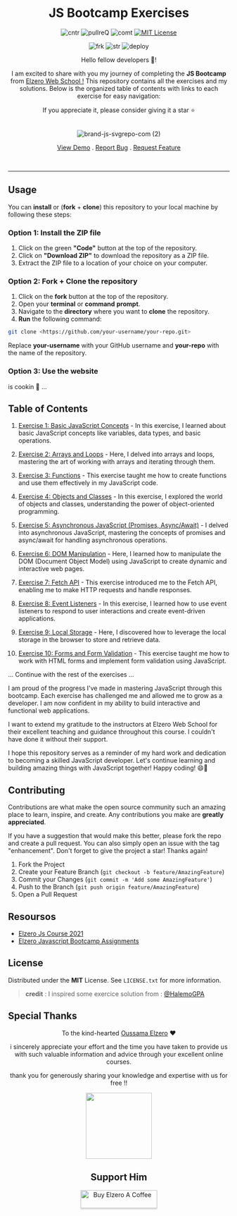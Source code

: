 
<div align="center">

<h1 align="center" >JS Bootcamp Exercises</h1>

![cntr](https://img.shields.io/github/contributors/Issam-seghir/JS-Bootcamp?color=pink&style=for-the-badge)
![pullreQ](https://img.shields.io/github/issues-pr/Issam-seghir/JS-Bootcamp?color=orange&style=for-the-badge)
![comt](https://img.shields.io/github/last-commit/Issam-seghir/JS-Bootcamp?style=for-the-badge)
[![MIT License](https://img.shields.io/badge/License-MIT-green.svg?style=for-the-badge)](https://choosealicense.com/licenses/mit/)

![frk](https://img.shields.io/github/forks/Issam-seghir/JS-Bootcamp?style=flat-square)
![str](https://img.shields.io/github/stars/Issam-seghir/JS-Bootcamp?style=flat-square)
![deploy](https://img.shields.io/website?down_color=red&down_message=down&style=flat-square&up_color=succes&up_message=up&url=https%3A%2F%2Fissam-seghir.github.io%2FJS-Bootcamp%2F)

<p align="center">

Hello fellow developers 👋!

I am excited to share with you my journey of completing the **JS Bootcamp** from [Elzero Web School !](https://elzero.org/category/assignments/javascript-bootcamp-assignments/) This repository contains all the exercises and my solutions.
Below is the organized table of contents with links to each exercise for easy navigation:

 If you appreciate it, please consider giving it a star ⭐
<br />
<br />

![brand-js-svgrepo-com (2)](https://github.com/Issam-seghir/JS-Bootcamp/assets/74573675/cb291f04-0698-44d3-9a21-09fc90b07f7a)

<a href="https://issam-seghir.github.io/JS-Bootcamp/">View Demo</a>
.
<a href="https://github.com/Issam-seghir/JS-Bootcamp/issues">Report Bug</a>
.
<a href="https://github.com/Issam-seghir/JS-Bootcamp/issues">Request Feature</a>

</p>

<br>
<hr>

</div>

## Usage

You can **install** or (**fork** + **clone**) this repository to your local machine by following these steps:

### Option 1: Install the ZIP file

1. Click on the green **"Code"** button at the top of the repository.
1. Click on **"Download ZIP"** to download the repository as a ZIP file.
1. Extract the ZIP file to a location of your choice on your computer.

### Option 2: Fork + Clone the repository

1. Click on the **fork**  button at the top of the repository.
1. Open your **terminal** or **command** **prompt**.
1. Navigate to the **directory** where you want to **clone** the repository.
1. **Run** the following command:

```bash
git clone <https://github.com/your-username/your-repo.git>
```

Replace **your-username** with your GitHub username and **your-repo** with the name of the repository.

### Option 3: Use the website

 is cookin 🍜 ...

## Table of Contents

1. [Exercise 1: Basic JavaScript Concepts](./exercise-1.js) - In this exercise, I learned about basic JavaScript concepts like variables, data types, and basic operations.

2. [Exercise 2: Arrays and Loops](./exercise-2.js) - Here, I delved into arrays and loops, mastering the art of working with arrays and iterating through them.

3. [Exercise 3: Functions](./exercise-3.js) - This exercise taught me how to create functions and use them effectively in my JavaScript code.

4. [Exercise 4: Objects and Classes](./exercise-4.js) - In this exercise, I explored the world of objects and classes, understanding the power of object-oriented programming.

5. [Exercise 5: Asynchronous JavaScript (Promises, Async/Await)](./exercise-5.js) - I delved into asynchronous JavaScript, mastering the concepts of promises and async/await for handling asynchronous operations.

6. [Exercise 6: DOM Manipulation](./exercise-6.js) - Here, I learned how to manipulate the DOM (Document Object Model) using JavaScript to create dynamic and interactive web pages.

7. [Exercise 7: Fetch API](./exercise-7.js) - This exercise introduced me to the Fetch API, enabling me to make HTTP requests and handle responses.

8. [Exercise 8: Event Listeners](./exercise-8.js) - In this exercise, I learned how to use event listeners to respond to user interactions and create event-driven applications.

9. [Exercise 9: Local Storage](./exercise-9.js) - Here, I discovered how to leverage the local storage in the browser to store and retrieve data.

10. [Exercise 10: Forms and Form Validation](./exercise-10.js) - This exercise taught me how to work with HTML forms and implement form validation using JavaScript.

... Continue with the rest of the exercises ...

I am proud of the progress I've made in mastering JavaScript through this bootcamp. Each exercise has challenged me and allowed me to grow as a developer. I am now confident in my ability to build interactive and functional web applications.

I want to extend my gratitude to the instructors at Elzero Web School for their excellent teaching and guidance throughout this course. I couldn't have done it without their support.

I hope this repository serves as a reminder of my hard work and dedication to becoming a skilled JavaScript developer. Let's continue learning and building amazing things with JavaScript together! Happy coding! 😄🚀

<!-- CONTRIBUTING -->
## Contributing

Contributions are what make the open source community such an amazing place to learn, inspire, and create. Any contributions you make are **greatly appreciated**.

If you have a suggestion that would make this better, please fork the repo and create a pull request. You can also simply open an issue with the tag "enhancement".
Don't forget to give the project a star! Thanks again!

1. Fork the Project
2. Create your Feature Branch (`git checkout -b feature/AmazingFeature`)
3. Commit your Changes (`git commit -m 'Add some AmazingFeature'`)
4. Push to the Branch (`git push origin feature/AmazingFeature`)
5. Open a Pull Request

## Resoursos

- [Elzero Js Course 2021](https://youtube.com/playlist?list=PLDoPjvoNmBAx3kiplQR_oeDqLDBUDYwVv)
- [Elzero Javascript Bootcamp Assignments](https://elzero.org/category/assignments/javascript-bootcamp-assignments/)


<!-- LICENSE -->
## License

Distributed under the **MIT** License. See `LICENSE.txt` for more information.
> **credit** : I inspired some exercice solution from : [@HalemoGPA](https://github.com/HalemoGPA/Learn-Js)

## Special Thanks

<div align="center">

   To  the kind-hearted [Oussama Elzero](https://github.com/OsamaElzero) ❤

i sincerely appreciate your effort and the time you have taken to provide us with such valuable information and advice through your excellent online courses.

thank you for generously sharing your knowledge and expertise with us for free !!

<img src="https://user-images.githubusercontent.com/74573675/233981012-36b8cad9-5d3d-4115-9d43-f7e46dc57bac.png" width="150" height="150">
</div>

<div align="center">

## Support Him

<a href="https://www.buymeacoffee.com/OsamaElzero" target="_blank"><img src="https://www.buymeacoffee.com/assets/img/custom_images/orange_img.png" alt="Buy Elzero A Coffee" style="height: 41px !important;width: 174px !important;box-shadow: 0px 3px 2px 0px rgba(190, 190, 190, 0.5) !important;-webkit-box-shadow: 0px 3px 2px 0px rgba(190, 190, 190, 0.5) !important;" ></a>
</div>
